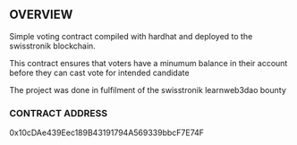 ## OVERVIEW

Simple voting contract compiled with hardhat and deployed to the swisstronik blockchain.

This contract ensures that voters have a minumum balance in their account before they can cast vote for intended candidate

The project was done in fulfilment of the swisstronik learnweb3dao bounty

### CONTRACT ADDRESS
 0x10cDAe439Eec189B43191794A569339bbcF7E74F

